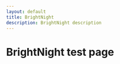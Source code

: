 ```yaml
---
layout: default
title: BrightNight
description: BrightNight description
---
```


# BrightNight test page
